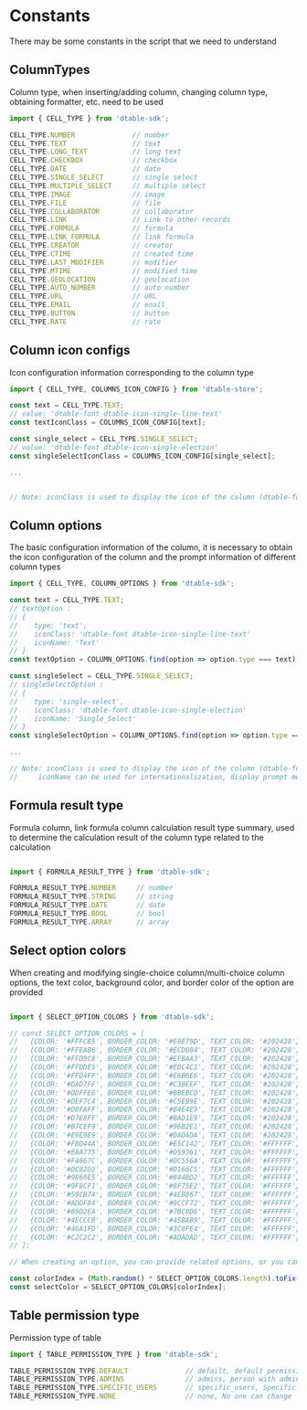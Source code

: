 # Constants

There may be some constants in the script that we need to understand

## ColumnTypes

Column type, when inserting/adding column, changing column type, obtaining formatter, etc. need to be used

```javascript
import { CELL_TYPE } from 'dtable-sdk';

CELL_TYPE.NUMBER              // number
CELL_TYPE.TEXT                // text
CELL_TYPE.LONG_TEXT           // long text
CELL_TYPE.CHECKBOX            // checkbox
CELL_TYPE.DATE                // date
CELL_TYPE.SINGLE_SELECT       // single select
CELL_TYPE.MULTIPLE_SELECT     // multiple select
CELL_TYPE.IMAGE               // image
CELL_TYPE.FILE                // file
CELL_TYPE.COLLABORATOR        // collaborator
CELL_TYPE.LINK                // Link to other records
CELL_TYPE.FORMULA             // formula
CELL_TYPE.LINK_FORMULA        // link formula
CELL_TYPE.CREATOR             // creator
CELL_TYPE.CTIME               // created time
CELL_TYPE.LAST_MODIFIER       // modifier
CELL_TYPE.MTIME               // modified time
CELL_TYPE.GEOLOCATION         // geolocation
CELL_TYPE.AUTO_NUMBER         // auto number
CELL_TYPE.URL                 // URL
CELL_TYPE.EMAIL               // enail
CELL_TYPE.BUTTON              // button
CELL_TYPE.RATE                // rate
```

## Column icon configs

Icon configuration information corresponding to the column type

```javascript
import { CELL_TYPE, COLUMNS_ICON_CONFIG } from 'dtable-store';

const text = CELL_TYPE.TEXT;
// value: 'dtable-font dtable-icon-single-line-text'
const textIconClass = COLUMNS_ICON_CONFIG[text];  

const single_select = CELL_TYPE.SINGLE_SELECT;
// value: 'dtable-font dtable-icon-single-election'
const singleSelectIconClass = COLUMNS_ICON_CONFIG[single_select]; 

...


// Note: iconClass is used to display the icon of the column (dtable-font needs to be introduced)
```

## Column options

The basic configuration information of the column, it is necessary to obtain the icon configuration of the column and the prompt information of different column types

```javascript
import { CELL_TYPE, COLUMN_OPTIONS } from 'dtable-sdk';

const text = CELL_TYPE.TEXT;
// textOption : 
// {
//    type: 'text',
//    iconClass: 'dtable-font dtable-icon-single-line-text'  
//    iconName: 'Text'
// }
const textOption = COLUMN_OPTIONS.find(option => option.type === text); 

const singleSelect = CELL_TYPE.SINGLE_SELECT;
// singleSelectOption : 
// {
//    type: 'single-select',
//    iconClass: 'dtable-font dtable-icon-single-election'  
//    iconName: 'Single_Select'
// }
const singleSelectOption = COLUMN_OPTIONS.find(option => option.type === singleSelect); 

...

// Note: iconClass is used to display the icon of the column (dtable-font needs to be introduced)
//     iconName can be used for internationalization, display prompt messages or text messages

```

## Formula result type

Formula column, link formula column calculation result type summary, used to determine the calculation result of the column type related to the calculation

```javascript

import { FORMULA_RESULT_TYPE } from 'dtable-sdk';

FORMULA_RESULT_TYPE.NUMBER     // number
FORMULA_RESULT_TYPE.STRING     // string
FORMULA_RESULT_TYPE.DATE       // date
FORMULA_RESULT_TYPE.BOOL       // bool
FORMULA_RESULT_TYPE.ARRAY      // array

```

## Select option colors

When creating and modifying single-choice column/multi-choice column options, the text color, background color, and border color of the option are provided

```javascript

import { SELECT_OPTION_COLORS } from 'dtable-sdk';

// const SELECT_OPTION_COLORS = [
//   {COLOR: '#FFFCB5', BORDER_COLOR: '#E8E79D', TEXT_COLOR: '#202428'},
//   {COLOR: '#FFEAB6', BORDER_COLOR: '#ECD084', TEXT_COLOR: '#202428'},
//   {COLOR: '#FFD9C8', BORDER_COLOR: '#EFBAA3', TEXT_COLOR: '#202428'},
//   {COLOR: '#FFDDE5', BORDER_COLOR: '#EDC4C1', TEXT_COLOR: '#202428'},
//   {COLOR: '#FFD4FF', BORDER_COLOR: '#E6B6E6', TEXT_COLOR: '#202428'},
//   {COLOR: '#DAD7FF', BORDER_COLOR: '#C3BEEF', TEXT_COLOR: '#202428'},
//   {COLOR: '#DDFFE6', BORDER_COLOR: '#BBEBCD', TEXT_COLOR: '#202428'},
//   {COLOR: '#DEF7C4', BORDER_COLOR: '#C5EB9E', TEXT_COLOR: '#202428'},
//   {COLOR: '#D8FAFF', BORDER_COLOR: '#B4E4E9', TEXT_COLOR: '#202428'},
//   {COLOR: '#D7E8FF', BORDER_COLOR: '#BAD1E9', TEXT_COLOR: '#202428'},
//   {COLOR: '#B7CEF9', BORDER_COLOR: '#96B2E1', TEXT_COLOR: '#202428'},
//   {COLOR: '#E9E9E9', BORDER_COLOR: '#DADADA', TEXT_COLOR: '#202428'},
//   {COLOR: '#FBD44A', BORDER_COLOR: '#E5C142', TEXT_COLOR: '#FFFFFF'},
//   {COLOR: '#EAA775', BORDER_COLOR: '#D59361', TEXT_COLOR: '#FFFFFF'},
//   {COLOR: '#F4667C', BORDER_COLOR: '#DC556A', TEXT_COLOR: '#FFFFFF'},
//   {COLOR: '#DC82D2', BORDER_COLOR: '#D166C5', TEXT_COLOR: '#FFFFFF'},
//   {COLOR: '#9860E5', BORDER_COLOR: '#844BD2', TEXT_COLOR: '#FFFFFF'},
//   {COLOR: '#9F8CF1', BORDER_COLOR: '#8F75E2', TEXT_COLOR: '#FFFFFF'},
//   {COLOR: '#59CB74', BORDER_COLOR: '#4EB867', TEXT_COLOR: '#FFFFFF'},
//   {COLOR: '#ADDF84', BORDER_COLOR: '#9CCF72', TEXT_COLOR: '#FFFFFF'},
//   {COLOR: '#89D2EA', BORDER_COLOR: '#7BC0D6', TEXT_COLOR: '#FFFFFF'},
//   {COLOR: '#4ECCCB', BORDER_COLOR: '#45BAB9', TEXT_COLOR: '#FFFFFF'},
//   {COLOR: '#46A1FD', BORDER_COLOR: '#3C8FE4', TEXT_COLOR: '#FFFFFF'},
//   {COLOR: '#C2C2C2', BORDER_COLOR: '#ADADAD', TEXT_COLOR: '#FFFFFF'},
// ];

// When creating an option, you can provide related options, or you can use a random function to automatically generate the corresponding option color

const colorIndex = (Math.random() * SELECT_OPTION_COLORS.length).toFix(0);
const selectColor = SELECT_OPTION_COLORS[colorIndex];

```

## Table permission type

Permission type of table

```javascript
import { TABLE_PERMISSION_TYPE } from 'dtable-sdk';

TABLE_PERMISSION_TYPE.DEFAULT              // defailt, default permissions
TABLE_PERMISSION_TYPE.ADMINS               // admins, person with administrative rights  
TABLE_PERMISSION_TYPE.SPECIFIC_USERS       // specific_users, Specific user 
TABLE_PERMISSION_TYPE.NONE                 // none, No one can change
```

